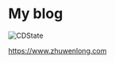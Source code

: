 # My blog

![CDState](https://github.com/zmofei/zhuwenlong.com-frontend/workflows/CD/badge.svg)

https://www.zhuwenlong.com